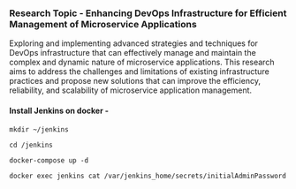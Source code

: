 ### **Research Topic - Enhancing DevOps Infrastructure for Efficient Management of Microservice Applications**

Exploring and implementing advanced strategies and techniques for DevOps infrastructure that can effectively manage and maintain the complex and dynamic nature of microservice applications. This research aims to address the challenges and limitations of existing infrastructure practices and propose new solutions that can improve the efficiency, reliability, and scalability of microservice application management.

#### Install Jenkins on docker -

`mkdir ~/jenkins`

`cd /jenkins`

`docker-compose up -d`

`docker exec jenkins cat /var/jenkins_home/secrets/initialAdminPassword`


